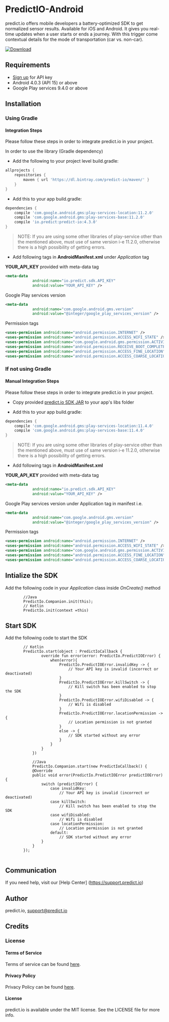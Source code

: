 # PredictIO-Android
predict.io offers mobile developers a battery-optimized SDK to get normalized sensor results. Available for iOS and Android. It gives you real-time updates when a user starts or ends a journey. With this trigger come contextual details for the mode of transportation (car vs. non-car).

[![Download](https://api.bintray.com/packages/predict-io/maven/PredictIO/images/download.svg)](https://bintray.com/predict-io/maven/PredictIO/_latestVersion)

## Requirements
* [Sign up](http://www.predict.io/sign-up/) for API key
* Android 4.0.3 (API 15) or above
* Google Play services 9.4.0 or above

## Installation
### Using Gradle 
#### Integration Steps
Please follow these steps in order to integrate predict.io in your project.

In order to use the library (Gradle dependency)
- Add the following to your project level build.gradle:
```gradle
allprojects {
    repositories {
        maven { url 'https://dl.bintray.com/predict-io/maven/' }
    }
}
```
- Add this to your app build.gradle:
```gradle
dependencies {
    compile 'com.google.android.gms:play-services-location:11.2.0'
    compile 'com.google.android.gms:play-services-base:11.2.0'
    compile 'io.predict:predict-io:4.3.0'
}
```
>  NOTE: If you are using some other libraries of play-service other than the mentioned above, must use of same version i-e 11.2.0, otherwise there is a high possibility of getting errors.

- Add following tags in **AndroidManifest.xml** under *Application* tag 

**YOUR_API_KEY** provided with meta-data tag  
```xml
<meta-data
            android:name="io.predict.sdk.API_KEY"
            android:value="YOUR_API_KEY" />
```
Google Play services version
```xml
<meta-data
            android:name="com.google.android.gms.version"
            android:value="@integer/google_play_services_version" />
```
Permission tags
```xml
<uses-permission android:name="android.permission.INTERNET" />
<uses-permission android:name="android.permission.ACCESS_WIFI_STATE" />
<uses-permission android:name="com.google.android.gms.permission.ACTIVITY_RECOGNITION" />
<uses-permission android:name="android.permission.RECEIVE_BOOT_COMPLETED" />
<uses-permission android:name="android.permission.ACCESS_FINE_LOCATION" />
<uses-permission android:name="android.permission.ACCESS_COARSE_LOCATION" />
```
### If not using Gradle
#### Manual Integration Steps
Please follow these steps in order to integrate predict.io in your project.
- Copy provided [predict.io SDK JAR](https://github.com/predict-io/PredictIO-Android/tree/master/SDK) to your app's libs folder

- Add this to your app build.gradle:
```gradle
dependencies {
    compile 'com.google.android.gms:play-services-location:11.4.0'
    compile 'com.google.android.gms:play-services-base:11.4.0'
}
```
>  NOTE: If you are using some other libraries of play-service other than the mentioned above, must use of same version i-e 11.2.0, otherwise there is a high possibility of getting errors.


- Add following tags in **AndroidManifest.xml**  

**YOUR_API_KEY** provided with meta-data tag  
```xml
<meta-data
            android:name="io.predict.sdk.API_KEY"
            android:value="YOUR_API_KEY" />
```
Google Play services version under Application tag in manifest i.e.
```xml
<meta-data
            android:name="com.google.android.gms.version"
            android:value="@integer/google_play_services_version" />
```
Permission tags
```xml
<uses-permission android:name="android.permission.INTERNET" />
<uses-permission android:name="android.permission.ACCESS_WIFI_STATE" />
<uses-permission android:name="com.google.android.gms.permission.ACTIVITY_RECOGNITION" />
<uses-permission android:name="android.permission.ACCESS_FINE_LOCATION" />
<uses-permission android:name="android.permission.ACCESS_COARSE_LOCATION" />
```

## Intialize the SDK
Add the following code in your *Application* class inside *OnCreate()* method
```
        //Java
        PredictIo.Companion.init(this);
        // Kotlin
        PredictIo.init(context =this)

```

## Start SDK 
Add the following code to start the SDK
```
        // Kotlin
        PredictIo.start(object : PredictIoCallback {
                override fun error(error: PredictIo.PredictIOError) {
                    when(error){
                        PredictIo.PredictIOError.invalidKey -> {
                            // Your API key is invalid (incorrect or deactivated)
                        }
                        PredictIo.PredictIOError.killSwitch -> {
                            // Kill switch has been enabled to stop the SDK
                        }
                        PredictIo.PredictIOError.wifiDisabled -> {
                            // Wifi is disabled
                        }
                        PredictIo.PredictIOError.locationPermission -> {
                            // Location permission is not granted
                        }
                        else -> {
                            // SDK started without any error
                        }
                    }
                }
            })
            
            //Java
            PredictIo.Companion.start(new PredictIoCallback() {
            @Override
            public void error(PredictIo.PredictIOError predictIOError) {
                switch (predictIOError) {
                    case invalidKey:
                        // Your API key is invalid (incorrect or deactivated)
                    case killSwitch:
                        // Kill switch has been enabled to stop the SDK
                    case wifiDisabled:
                        // Wifi is disabled
                    case locationPermission:
                        // Location permission is not granted
                    default:
                        // SDK started without any error
                }
            }
        });
           
```
## Communication 
If you need help, visit our [Help Center] (https://support.predict.io)

## Author
predict.io, support@predict.io

## Credits
### License
#### Terms of Service 
Terms of service can be found [here](http://www.predict.io/terms-of-service/).
#### Privacy Policy 
Privacy Policy can be found [here](http://www.predict.io/privacy-policy/).
#### License
predict.io is available under the MIT license. See the LICENSE file for more info.
